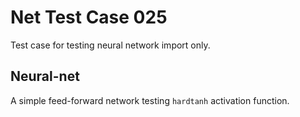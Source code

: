 # Net Test Case 025

Test case for testing neural network import only.

## Neural-net

A simple feed-forward network testing `hardtanh` activation function.
